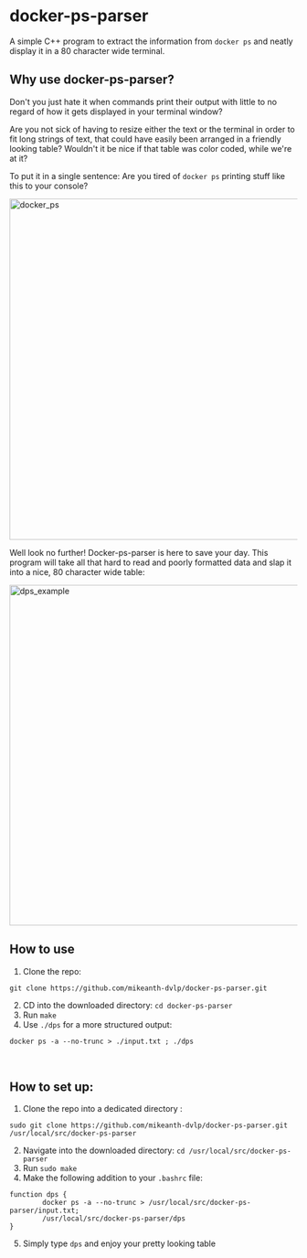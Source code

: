 # docker-ps-parser
A simple C++ program to extract the information from `docker ps` and neatly display it in a 80 character wide terminal.

## Why use docker-ps-parser?

Don't you just hate it when commands print their output with little to no regard of how it gets displayed in your terminal window? 

Are you not sick of having to resize either the text or the terminal in order to fit long strings of text, that could have easily been arranged in a friendly looking table?
Wouldn't it be nice if that table was color coded, while we're at it?

To put it in a single sentence: Are you tired of `docker ps` printing stuff like this to your console?

<img width="597" alt="docker_ps" src="https://user-images.githubusercontent.com/28601784/83332212-a8495000-a2a2-11ea-997b-f3ea8cd8d978.png">

Well look no further! Docker-ps-parser is here to save your day. This program will take all that hard to read and poorly formatted data and slap it into a nice, 80 character wide table:

<img width="596" alt="dps_example" src="https://user-images.githubusercontent.com/28601784/83330219-4be03380-a296-11ea-9085-316f8c30e77d.png">


## How to use
1. Clone the repo:
``` 
git clone https://github.com/mikeanth-dvlp/docker-ps-parser.git 
```
2. CD into the downloaded directory: `cd docker-ps-parser`
3. Run `make`
4. Use `./dps` for a more structured output: 
```
docker ps -a --no-trunc > ./input.txt ; ./dps
```

<br>

## How to set up:
1.  Clone the repo into a dedicated directory :
```
sudo git clone https://github.com/mikeanth-dvlp/docker-ps-parser.git /usr/local/src/docker-ps-parser
```
2. Navigate into the downloaded directory: `cd /usr/local/src/docker-ps-parser`
3. Run `sudo make`
4. Make the following addition to your `.bashrc` file:
```
function dps {
        docker ps -a --no-trunc > /usr/local/src/docker-ps-parser/input.txt;
        /usr/local/src/docker-ps-parser/dps
}
```
5. Simply type `dps` and enjoy your pretty looking table
